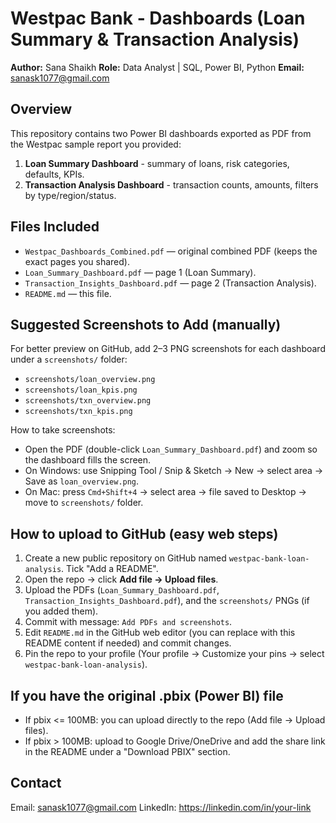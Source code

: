 # Westpac Bank - Dashboards (Loan Summary & Transaction Analysis)

**Author:** Sana Shaikh
**Role:** Data Analyst | SQL, Power BI, Python
**Email:** sanask1077@gmail.com

## Overview
This repository contains two Power BI dashboards exported as PDF from the Westpac sample report you provided:
1. **Loan Summary Dashboard** - summary of loans, risk categories, defaults, KPIs.
2. **Transaction Analysis Dashboard** - transaction counts, amounts, filters by type/region/status.

## Files Included
- `Westpac_Dashboards_Combined.pdf` — original combined PDF (keeps the exact pages you shared).
- `Loan_Summary_Dashboard.pdf` — page 1 (Loan Summary).
- `Transaction_Insights_Dashboard.pdf` — page 2 (Transaction Analysis).
- `README.md` — this file.

## Suggested Screenshots to Add (manually)
For better preview on GitHub, add 2–3 PNG screenshots for each dashboard under a `screenshots/` folder:
- `screenshots/loan_overview.png`
- `screenshots/loan_kpis.png`
- `screenshots/txn_overview.png`
- `screenshots/txn_kpis.png`

How to take screenshots:
- Open the PDF (double-click `Loan_Summary_Dashboard.pdf`) and zoom so the dashboard fills the screen.
- On Windows: use Snipping Tool / Snip & Sketch → New → select area → Save as `loan_overview.png`.
- On Mac: press `Cmd+Shift+4` → select area → file saved to Desktop → move to `screenshots/` folder.

## How to upload to GitHub (easy web steps)
1. Create a new public repository on GitHub named `westpac-bank-loan-analysis`. Tick "Add a README".
2. Open the repo → click **Add file → Upload files**.
3. Upload the PDFs (`Loan_Summary_Dashboard.pdf`, `Transaction_Insights_Dashboard.pdf`), and the `screenshots/` PNGs (if you added them).
4. Commit with message: `Add PDFs and screenshots`.
5. Edit `README.md` in the GitHub web editor (you can replace with this README content if needed) and commit changes.
6. Pin the repo to your profile (Your profile → Customize your pins → select `westpac-bank-loan-analysis`).

## If you have the original .pbix (Power BI) file
- If pbix <= 100MB: you can upload directly to the repo (Add file → Upload files).
- If pbix > 100MB: upload to Google Drive/OneDrive and add the share link in the README under a "Download PBIX" section.

## Contact
Email: sanask1077@gmail.com
LinkedIn: https://linkedin.com/in/your-link
